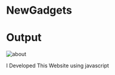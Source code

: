 # NewGadgets

# Output
![about](https://github.com/RajanGadekar/NewGadgets/assets/101552877/9f3c212e-57ea-49e0-8a79-29f8dad07038)

I Developed This Website using javascript
